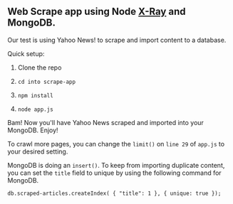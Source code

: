 ## Web Scrape app using Node [X-Ray](https://github.com/lapwinglabs/x-ray) and MongoDB.

Our test is using Yahoo News! to scrape and import content to a database.

Quick setup:

1. Clone the repo

2. ```cd into scrape-app```

3. ```npm install```

4. ```node app.js```

Bam! Now you'll have Yahoo News scraped and imported into your MongoDB. Enjoy!

To crawl more pages, you can change the `limit()` on `line 29` of `app.js` to your desired setting.

MongoDB is doing an `insert()`. To keep from importing duplicate content, you can set the `title` field to unique by using the following command for MongoDB.

```db.scraped-articles.createIndex( { "title": 1 }, { unique: true });```
